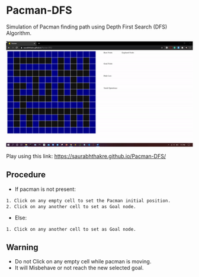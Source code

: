 # Pacman-DFS
Simulation of Pacman finding path using Depth First Search (DFS) Algorithm.

<img src="./Assets/preview.gif" alt="animated" />

Play using this link: https://saurabhthakre.github.io/Pacman-DFS/

## Procedure
* If pacman is not present:
```
1. Click on any empty cell to set the Pacman initial position.
2. Click on any another cell to set as Goal node.
```
* Else:
```
1. Click on any another cell to set as Goal node.
```

## Warning
* Do not Click on any empty cell while pacman is moving.
* It will Misbehave or not reach the new selected goal.
